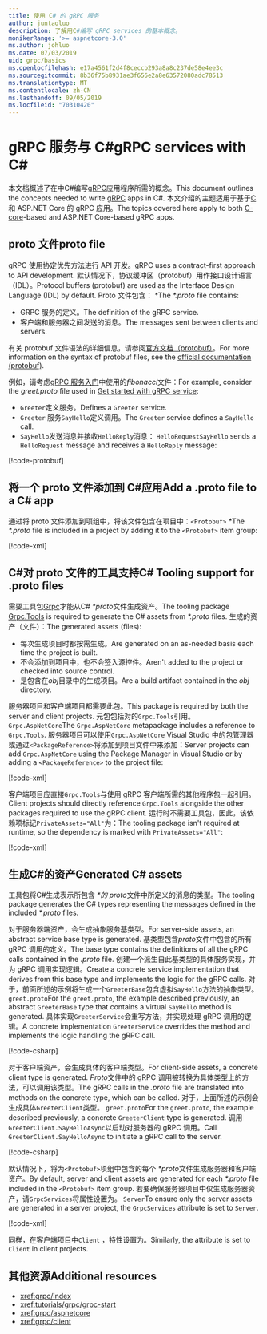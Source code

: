 ```yaml
---
title: 使用 C# 的 gRPC 服务
author: juntaoluo
description: 了解用C#编写 gRPC services 的基本概念。
monikerRange: '>= aspnetcore-3.0'
ms.author: johluo
ms.date: 07/03/2019
uid: grpc/basics
ms.openlocfilehash: e17a4561f2d4f8ceccb293a8a8c237de58e4ee3c
ms.sourcegitcommit: 8b36f75b8931ae3f656e2a8e63572080adc78513
ms.translationtype: MT
ms.contentlocale: zh-CN
ms.lasthandoff: 09/05/2019
ms.locfileid: "70310420"
---
```

# <a name="grpc-services-with-c"></a><span data-ttu-id="a3c70-103">gRPC 服务与 C\#</span><span class="sxs-lookup"><span data-stu-id="a3c70-103">gRPC services with C\#</span></span>

<span data-ttu-id="a3c70-104">本文档概述了在中C#编写[gRPC](https://grpc.io/docs/guides/)应用程序所需的概念。</span><span class="sxs-lookup"><span data-stu-id="a3c70-104">This document outlines the concepts needed to write [gRPC](https://grpc.io/docs/guides/) apps in C#.</span></span> <span data-ttu-id="a3c70-105">本文介绍的主题适用于基于[C](https://grpc.io/blog/grpc-stacks)和 ASP.NET Core 的 gRPC 应用。</span><span class="sxs-lookup"><span data-stu-id="a3c70-105">The topics covered here apply to both [C-core](https://grpc.io/blog/grpc-stacks)-based and ASP.NET Core-based gRPC apps.</span></span>

## <a name="proto-file"></a><span data-ttu-id="a3c70-106">proto 文件</span><span class="sxs-lookup"><span data-stu-id="a3c70-106">proto file</span></span>

<span data-ttu-id="a3c70-107">gRPC 使用协定优先方法进行 API 开发。</span><span class="sxs-lookup"><span data-stu-id="a3c70-107">gRPC uses a contract-first approach to API development.</span></span> <span data-ttu-id="a3c70-108">默认情况下，协议缓冲区（protobuf）用作接口设计语言（IDL）。</span><span class="sxs-lookup"><span data-stu-id="a3c70-108">Protocol buffers (protobuf) are used as the Interface Design Language (IDL) by default.</span></span> <span data-ttu-id="a3c70-109">Proto 文件包含：  *\**</span><span class="sxs-lookup"><span data-stu-id="a3c70-109">The *\*.proto* file contains:</span></span>

* <span data-ttu-id="a3c70-110">GRPC 服务的定义。</span><span class="sxs-lookup"><span data-stu-id="a3c70-110">The definition of the gRPC service.</span></span>
* <span data-ttu-id="a3c70-111">客户端和服务器之间发送的消息。</span><span class="sxs-lookup"><span data-stu-id="a3c70-111">The messages sent between clients and servers.</span></span>

<span data-ttu-id="a3c70-112">有关 protobuf 文件语法的详细信息，请参阅[官方文档（protobuf）](https://developers.google.com/protocol-buffers/docs/proto3)。</span><span class="sxs-lookup"><span data-stu-id="a3c70-112">For more information on the syntax of protobuf files, see the [official documentation (protobuf)](https://developers.google.com/protocol-buffers/docs/proto3).</span></span>

<span data-ttu-id="a3c70-113">例如，请考虑[gRPC 服务入门](xref:tutorials/grpc/grpc-start)中使用的*fibonacci*文件：</span><span class="sxs-lookup"><span data-stu-id="a3c70-113">For example, consider the *greet.proto* file used in [Get started with gRPC service](xref:tutorials/grpc/grpc-start):</span></span>

* <span data-ttu-id="a3c70-114">`Greeter`定义服务。</span><span class="sxs-lookup"><span data-stu-id="a3c70-114">Defines a `Greeter` service.</span></span>
* <span data-ttu-id="a3c70-115">`Greeter` 服务`SayHello`定义调用。</span><span class="sxs-lookup"><span data-stu-id="a3c70-115">The `Greeter` service defines a `SayHello` call.</span></span>
* <span data-ttu-id="a3c70-116">`SayHello`发送消息并接收`HelloReply`消息： `HelloRequest`</span><span class="sxs-lookup"><span data-stu-id="a3c70-116">`SayHello` sends a `HelloRequest` message and receives a `HelloReply` message:</span></span>

[!code-protobuf[](~/tutorials/grpc/grpc-start/sample/GrpcGreeter/Protos/greet.proto)]

## <a name="add-a-proto-file-to-a-c-app"></a><span data-ttu-id="a3c70-117">将一个 proto 文件添加到 C\#应用</span><span class="sxs-lookup"><span data-stu-id="a3c70-117">Add a .proto file to a C\# app</span></span>

<span data-ttu-id="a3c70-118">通过将 proto 文件添加到项组中，将该文件包含在项目中：`<Protobuf>`  *\**</span><span class="sxs-lookup"><span data-stu-id="a3c70-118">The *\*.proto* file is included in a project by adding it to the `<Protobuf>` item group:</span></span>

[!code-xml[](~/tutorials/grpc/grpc-start/sample/GrpcGreeter/GrpcGreeter.csproj?highlight=2&range=7-9)]

## <a name="c-tooling-support-for-proto-files"></a><span data-ttu-id="a3c70-119">C#对 proto 文件的工具支持</span><span class="sxs-lookup"><span data-stu-id="a3c70-119">C# Tooling support for .proto files</span></span>

<span data-ttu-id="a3c70-120">需要工具包[Grpc](https://www.nuget.org/packages/Grpc.Tools/)才能从C#  *\*proto*文件生成资产。</span><span class="sxs-lookup"><span data-stu-id="a3c70-120">The tooling package [Grpc.Tools](https://www.nuget.org/packages/Grpc.Tools/) is required to generate the C# assets from *\*.proto* files.</span></span> <span data-ttu-id="a3c70-121">生成的资产（文件）：</span><span class="sxs-lookup"><span data-stu-id="a3c70-121">The generated assets (files):</span></span>

* <span data-ttu-id="a3c70-122">每次生成项目时都按需生成。</span><span class="sxs-lookup"><span data-stu-id="a3c70-122">Are generated on an as-needed basis each time the project is built.</span></span>
* <span data-ttu-id="a3c70-123">不会添加到项目中，也不会签入源控件。</span><span class="sxs-lookup"><span data-stu-id="a3c70-123">Aren't added to the project or checked into source control.</span></span>
* <span data-ttu-id="a3c70-124">是包含在*obj*目录中的生成项目。</span><span class="sxs-lookup"><span data-stu-id="a3c70-124">Are a build artifact contained in the *obj* directory.</span></span>

<span data-ttu-id="a3c70-125">服务器项目和客户端项目都需要此包。</span><span class="sxs-lookup"><span data-stu-id="a3c70-125">This package is required by both the server and client projects.</span></span> <span data-ttu-id="a3c70-126">元包包括对的`Grpc.Tools`引用。 `Grpc.AspNetCore`</span><span class="sxs-lookup"><span data-stu-id="a3c70-126">The `Grpc.AspNetCore` metapackage includes a reference to `Grpc.Tools`.</span></span> <span data-ttu-id="a3c70-127">服务器项目可以使用`Grpc.AspNetCore` Visual Studio 中的包管理器或通过`<PackageReference>`将添加到项目文件中来添加：</span><span class="sxs-lookup"><span data-stu-id="a3c70-127">Server projects can add `Grpc.AspNetCore` using the Package Manager in Visual Studio or by adding a `<PackageReference>` to the project file:</span></span>

[!code-xml[](~/tutorials/grpc/grpc-start/sample/GrpcGreeter/GrpcGreeter.csproj?highlight=1&range=12)]

<span data-ttu-id="a3c70-128">客户端项目应直接`Grpc.Tools`与使用 gRPC 客户端所需的其他程序包一起引用。</span><span class="sxs-lookup"><span data-stu-id="a3c70-128">Client projects should directly reference `Grpc.Tools` alongside the other packages required to use the gRPC client.</span></span> <span data-ttu-id="a3c70-129">运行时不需要工具包，因此，该依赖项标记`PrivateAssets="All"`为：</span><span class="sxs-lookup"><span data-stu-id="a3c70-129">The tooling package isn't required at runtime, so the dependency is marked with `PrivateAssets="All"`:</span></span>

[!code-xml[](~/tutorials/grpc/grpc-start/sample/GrpcGreeterClient/GrpcGreeterClient.csproj?highlight=3&range=9-11)]

## <a name="generated-c-assets"></a><span data-ttu-id="a3c70-130">生成C#的资产</span><span class="sxs-lookup"><span data-stu-id="a3c70-130">Generated C# assets</span></span>

<span data-ttu-id="a3c70-131">工具包将C#生成表示所包含 *\*的 proto*文件中所定义的消息的类型。</span><span class="sxs-lookup"><span data-stu-id="a3c70-131">The tooling package generates the C# types representing the messages defined in the included *\*.proto* files.</span></span>

<span data-ttu-id="a3c70-132">对于服务器端资产，会生成抽象服务基类型。</span><span class="sxs-lookup"><span data-stu-id="a3c70-132">For server-side assets, an abstract service base type is generated.</span></span> <span data-ttu-id="a3c70-133">基类型包含*proto*文件中包含的所有 gRPC 调用的定义。</span><span class="sxs-lookup"><span data-stu-id="a3c70-133">The base type contains the definitions of all the gRPC calls contained in the *.proto* file.</span></span> <span data-ttu-id="a3c70-134">创建一个派生自此基类型的具体服务实现，并为 gRPC 调用实现逻辑。</span><span class="sxs-lookup"><span data-stu-id="a3c70-134">Create a concrete service implementation that derives from this base type and implements the logic for the gRPC calls.</span></span> <span data-ttu-id="a3c70-135">对于，前面所述的示例将生成一个`GreeterBase`包含虚拟`SayHello`方法的抽象类型。 `greet.proto`</span><span class="sxs-lookup"><span data-stu-id="a3c70-135">For the `greet.proto`, the example described previously, an abstract `GreeterBase` type that contains a virtual `SayHello` method is generated.</span></span> <span data-ttu-id="a3c70-136">具体实现`GreeterService`会重写方法，并实现处理 gRPC 调用的逻辑。</span><span class="sxs-lookup"><span data-stu-id="a3c70-136">A concrete implementation `GreeterService` overrides the method and implements the logic handling the gRPC call.</span></span>

[!code-csharp[](~/tutorials/grpc/grpc-start/sample/GrpcGreeter/Services/GreeterService.cs?name=snippet)]

<span data-ttu-id="a3c70-137">对于客户端资产，会生成具体的客户端类型。</span><span class="sxs-lookup"><span data-stu-id="a3c70-137">For client-side assets, a concrete client type is generated.</span></span> <span data-ttu-id="a3c70-138">*Proto*文件中的 gRPC 调用被转换为具体类型上的方法，可以调用该类型。</span><span class="sxs-lookup"><span data-stu-id="a3c70-138">The gRPC calls in the *.proto* file are translated into methods on the concrete type, which can be called.</span></span> <span data-ttu-id="a3c70-139">对于，上面所述的示例会生成具体`GreeterClient`类型。 `greet.proto`</span><span class="sxs-lookup"><span data-stu-id="a3c70-139">For the `greet.proto`, the example described previously, a concrete `GreeterClient` type is generated.</span></span> <span data-ttu-id="a3c70-140">调用`GreeterClient.SayHelloAsync`以启动对服务器的 gRPC 调用。</span><span class="sxs-lookup"><span data-stu-id="a3c70-140">Call `GreeterClient.SayHelloAsync` to initiate a gRPC call to the server.</span></span>

[!code-csharp[](~/tutorials/grpc/grpc-start/sample/GrpcGreeterClient/Program.cs?name=snippet)]

<span data-ttu-id="a3c70-141">默认情况下，将为`<Protobuf>`项组中包含的每个 *\*proto*文件生成服务器和客户端资产。</span><span class="sxs-lookup"><span data-stu-id="a3c70-141">By default, server and client assets are generated for each *\*.proto* file included in the `<Protobuf>` item group.</span></span> <span data-ttu-id="a3c70-142">若要确保服务器项目中仅生成服务器资产，请`GrpcServices`将属性设置为。 `Server`</span><span class="sxs-lookup"><span data-stu-id="a3c70-142">To ensure only the server assets are generated in a server project, the `GrpcServices` attribute is set to `Server`.</span></span>

[!code-xml[](~/tutorials/grpc/grpc-start/sample/GrpcGreeter/GrpcGreeter.csproj?highlight=2&range=7-9)]

<span data-ttu-id="a3c70-143">同样，在客户端项目中`Client` ，特性设置为。</span><span class="sxs-lookup"><span data-stu-id="a3c70-143">Similarly, the attribute is set to `Client` in client projects.</span></span>

## <a name="additional-resources"></a><span data-ttu-id="a3c70-144">其他资源</span><span class="sxs-lookup"><span data-stu-id="a3c70-144">Additional resources</span></span>

* <xref:grpc/index>
* <xref:tutorials/grpc/grpc-start>
* <xref:grpc/aspnetcore>
* <xref:grpc/client>
